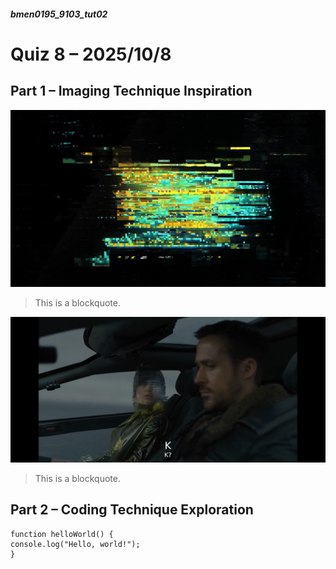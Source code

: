 ##### bmen0195_9103_tut02
# Quiz 8 – 2025/10/8
## Part 1 – Imaging Technique Inspiration

![CyberPunk 2077 Intro by CD Projekt.](./image/cyberpunk-logo-glitch-intro.jpg)
> This is a blockquote.

![Ana de Armas as Joi in Blade Runner 2049.](./image/20251008204814_129_417.png)
> This is a blockquote.

## Part 2 – Coding Technique Exploration

```
function helloWorld() {
console.log("Hello, world!");
}
```